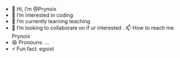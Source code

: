 - 👋 Hi, I’m @Prynoix
- 👀 I’m interested in coding
- 🌱 I’m currently learning teaching 
- 💞️ I’m looking to collaborate on if ur interested 
. 📫 How to reach me Prynoix 
- 😄 Pronouns: ...
- ⚡ Fun fact: egoist 

<!---
Prynoix/Prynoix is a ✨ special ✨ repository because its `README.md` (this file) appears on your GitHub profile.
You can click the Preview link to take a look at your changes.
--->
